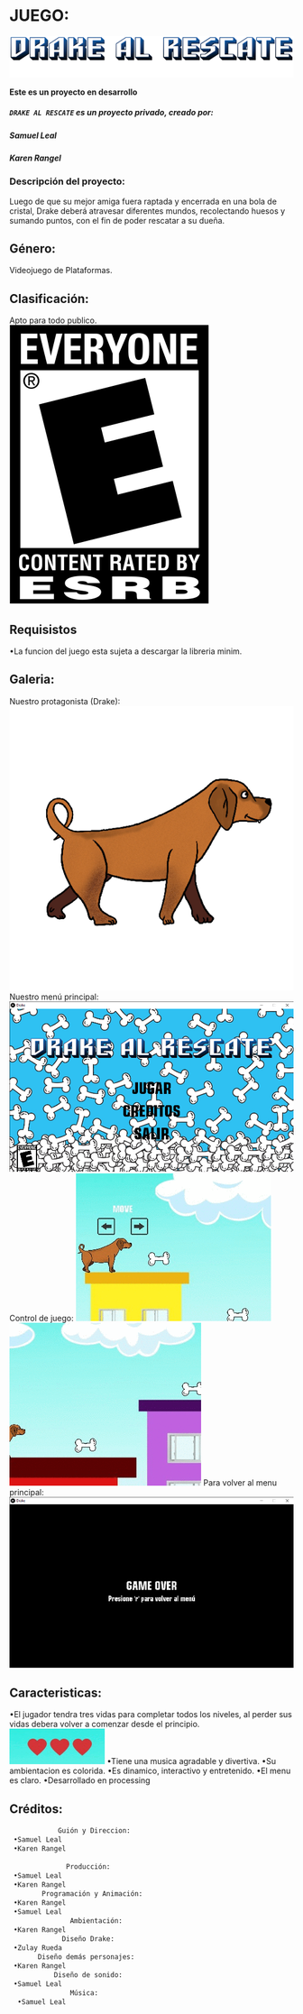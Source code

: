 # JUEGO:
![./titulo.png](./titulo.png)

**Este es un proyecto en desarrollo**
##### `DRAKE AL RESCATE` es un proyecto privado, creado por:
##### Samuel Leal
##### Karen Rangel

### Descripción del proyecto:
Luego de que su mejor amiga fuera raptada y encerrada en una bola de cristal, Drake deberá atravesar diferentes mundos, recolectando huesos y sumando puntos, con el fin de poder rescatar a su dueña.
## Género:
Videojuego de Plataformas.
## Clasificación:
Apto para todo publico.
![./everyone.png](./everyone.png)
## Requisistos
•La funcion del juego esta sujeta a descargar la libreria minim.
## Galeria:
Nuestro protagonista (Drake):
![./Drake.png](./Drake1.png)
Nuestro menú principal:
![./menu.png](./menu.png)
Control de juego:
![./control1.gif](./control1.gif)
![./control2.gif](./control2.gif)
Para volver al menu principal:
![./return.png](./return.png)


## Caracteristicas:
•El jugador tendra tres vidas para completar todos los niveles, al perder sus vidas debera volver a comenzar desde el principio.
![./vidas.gif](./vidas.gif)
•Tiene una musica agradable y divertiva.
•Su ambientacion es colorida.
•Es dinamico, interactivo y entretenido.
•El menu es claro.
•Desarrollado en processing

## Créditos:
                Guión y Direccion:
     •Samuel Leal  
     •Karen Rangel 

                  Producción:
     •Samuel Leal
     •Karen Rangel 
            Programación y Animación:
     •Karen Rangel 
     •Samuel Leal
                   Ambientación:
     •Karen Rangel 
                 Diseño Drake:
     •Zulay Rueda
           Diseño demás personajes:
     •Karen Rangel
               Diseño de sonido:
     •Samuel Leal
                   Música:
      •Samuel Leal             